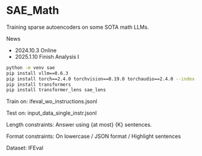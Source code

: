# SAE_Math
 
Training sparse autoencoders on some SOTA math LLMs.

News
- 2024.10.3 Online
- 2025.1.10 Finish Analysis I


```bash
python -m venv sae
pip install vllm==0.6.3
pip install torch==2.4.0 torchvision==0.19.0 torchaudio==2.4.0 --index-url https://download.pytorch.org/whl/cu121
pip install transformers
pip install transformer_lens sae_lens

```

Train on: ifeval_wo_instructions.jsonl

Test on: input_data_single_instr.jsonl

Length constraints: Answer using {at most} {K} sentences.

Format constraints: On lowercase / JSON format / Highlight sentences

Dataset: IFEval


